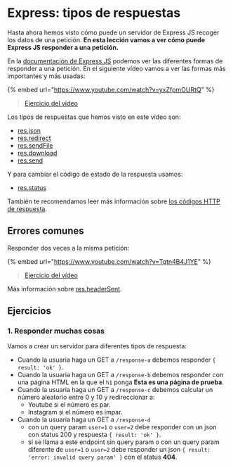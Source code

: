 # Express: tipos de respuestas

Hasta ahora hemos visto cómo puede un servidor de Express JS recoger los datos de una petición. **En esta lección vamos a ver cómo puede Express JS responder a una petición.**

En la [documentación de Express JS](https://expressjs.com/en/4x/api.html#res) podemos ver las diferentes formas de responder a una petición. En el siguiente vídeo vamos a ver las formas más importantes y más usadas:

{% embed url="https://www.youtube.com/watch?v=yxZfpmOURtQ" %}

> [Ejercicio del vídeo](https://github.com/Adalab/ejercicios-de-los-materiales/tree/main/promo-l/4-2-express-response-types/examples)

Los tipos de respuestas que hemos visto en este vídeo son:

- [res.json](https://expressjs.com/en/4x/api.html#res.json)
- [res.redirect](https://expressjs.com/en/4x/api.html#res.redirect)
- [res.sendFile](https://expressjs.com/en/4x/api.html#res.sendFile)
- [res.download](https://expressjs.com/en/4x/api.html#res.download)
- [res.send](https://expressjs.com/en/4x/api.html#res.send)

Y para cambiar el código de estado de la respuesta usamos:

- [res.status](https://expressjs.com/en/4x/api.html#res.status)

También te recomendamos leer más información sobre [los códigos HTTP de respuesta](https://developer.mozilla.org/es/docs/Web/HTTP/Status).

## Errores comunes

Responder dos veces a la misma petición:

{% embed url="https://www.youtube.com/watch?v=Tqtn4B4J1YE" %}

> [Ejercicio del vídeo](https://github.com/Adalab/ejercicios-de-los-materiales/tree/main/promo-l/4-2-express-response-types/error-headers-sent)

Más información sobre [res.headerSent](https://expressjs.com/en/4x/api.html#res.headersSent).

## Ejercicios

### 1. Responder muchas cosas

Vamos a crear un servidor para diferentes tipos de respuesta:

- Cuando la usuaria haga un GET a `/response-a` debemos responder `{ result: 'ok' }`.
- Cuando la usuaria haga un GET a `/response-b` debemos responder con una página HTML en la que el `h1` ponga **Esta es una página de prueba**.
- Cuando la usuaria haga un GET a `/response-c` debemos calcular un número aleatorio entre 0 y 10 y redireccionar a:
   - Youtube si el número es par.
   - Instagram si el número es impar.
- Cuando la usuaria haga un GET a `/response-d`
   - con un query param `user=1` o `user=2` debe responder con un json con status 200 y respuesta `{ result: 'ok' }`.
   - si se llama a este endpoint sin query param o con un query param diferente de `user=1` o `user=2` debe responder un json `{ result: 'error: invalid query param' }` con el status **404**.